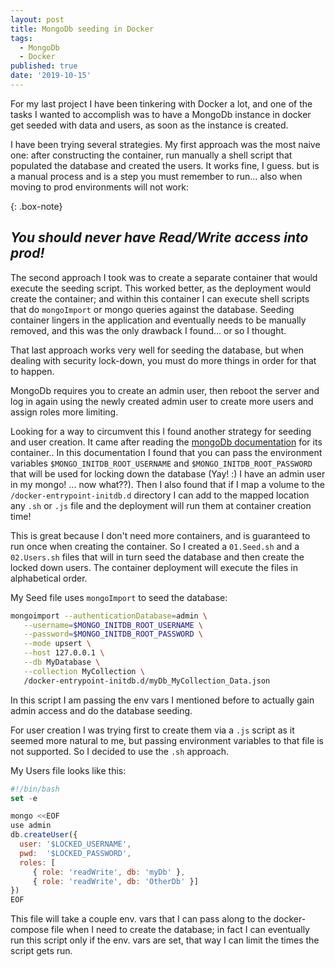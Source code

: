 ```yaml
---
layout: post
title: MongoDb seeding in Docker
tags:
  - MongoDb
  - Docker
published: true
date: '2019-10-15'
---
```


For my last project I have been tinkering with Docker a lot, and one of the tasks I wanted to accomplish was to have a MongoDb instance in docker get seeded with data and users, as soon as the instance is created.

I have been trying several strategies. My first approach was the most naive one: after constructing the container, run manually a shell script that populated the database and created the users. It works fine, I guess. but is a manual process and is a step you must remember to run... also when moving to prod environments will not work: 

{: .box-note}
## *You should never have Read/Write access into prod!*

The second approach I took was to create a separate container that would execute the seeding script. This worked better, as the deployment would create the container; and within this container I can execute shell scripts that do `mongoImport` or mongo queries against the database. Seeding container lingers in the application and eventually needs to be manually removed, and this was the only  drawback I found... or so I thought.

That last approach works very well for seeding the database, but when dealing with security lock-down, you must do more things in order for that to happen.

MongoDb requires you to create an admin user, then reboot the server and log in again using the newly created admin user to create more users and assign roles more limiting.

Looking for a way to circumvent this I found another strategy for seeding and user creation. It came after reading the [mongoDb documentation](https://hub.docker.com/_/mongo) for its container..
In this documentation I found that you can pass the environment variables `$MONGO_INITDB_ROOT_USERNAME` and `$MONGO_INITDB_ROOT_PASSWORD` that will be used for locking down the database (Yay! :) I have an admin user in my mongo! ... now what??). Then I also found that if I map a volume to the  `/docker-entrypoint-initdb.d` directory I can add to the mapped location any `.sh` or `.js` file and the deployment will run them at container creation time!

This is great because I don't need more containers, and is guaranteed to run once when creating the container.
So I created a `01.Seed.sh` and a `02.Users.sh` files that will in turn seed the database and then create the locked down users.  The container deployment will execute the files in alphabetical order.

My Seed file uses `mongoImport` to seed the database:
```sh
mongoimport --authenticationDatabase=admin \
   --username=$MONGO_INITDB_ROOT_USERNAME \
   --password=$MONGO_INITDB_ROOT_PASSWORD \
   --mode upsert \
   --host 127.0.0.1 \
   --db MyDatabase \
   --collection MyCollection \
   /docker-entrypoint-initdb.d/myDb_MyCollection_Data.json
```

In this script I am passing the env vars I mentioned before to actually gain admin access and do the database seeding.

For user creation I was trying first to create them via a `.js` script as it seemed more natural to me, but passing environment variables to that file is not supported. So I decided to use the `.sh` approach.

My Users file looks like this:

```javascript
#!/bin/bash
set -e

mongo <<EOF
use admin
db.createUser({
  user: '$LOCKED_USERNAME',
  pwd:  '$LOCKED_PASSWORD',
  roles: [
     { role: 'readWrite', db: 'myDb' },
     { role: 'readWrite', db: 'OtherDb' }]
})
EOF
```

This file will take a couple env. vars that I can pass along to the docker-compose file when I need to create the database; in fact I can eventually run this script only if the env. vars are set, that way I can limit the times the script gets run.
